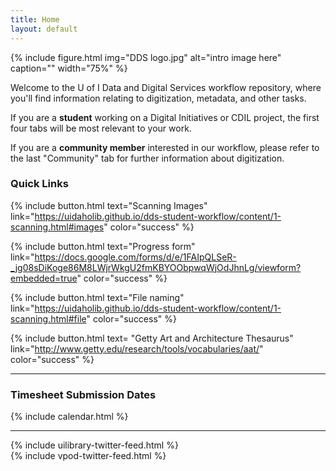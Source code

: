 ```yaml
---
title: Home
layout: default
---
```


{% include figure.html img="DDS logo.jpg" alt="intro image here" caption="" width="75%" %}

Welcome to the U of I Data and Digital Services workflow repository, where you'll find information relating to digitization, metadata, and other tasks.

If you are a **student** working on a Digital Initiatives or CDIL project, the first four tabs will be most relevant to your work.

If you are a **community member** interested in our workflow, please refer to the last "Community" tab for further information about digitization.


### Quick Links

{% include button.html text="Scanning Images" link="https://uidaholib.github.io/dds-student-workflow/content/1-scanning.html#images" color="success" %}

{% include button.html text="Progress form" link="https://docs.google.com/forms/d/e/1FAIpQLSeR-_jg08sDiKoge86M8LWjrWkgU2fmKBYOObpwqWjOdJhnLg/viewform?embedded=true" color="success" %}

{% include button.html text="File naming" link="https://uidaholib.github.io/dds-student-workflow/content/1-scanning.html#file" color="success" %}

{% include button.html text= "Getty Art and Architecture Thesaurus" link="http://www.getty.edu/research/tools/vocabularies/aat/" color="success" %}

------
### Timesheet Submission Dates

{% include calendar.html %}

---

<div class="row pt-4">
    <div class="col-sm-6">
        {% include uilibrary-twitter-feed.html %}
    </div>
    <div class="col-sm-6">
        {% include vpod-twitter-feed.html %}
    </div>
</div> 



